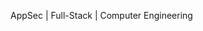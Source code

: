 AppSec | Full-Stack | Computer Engineering




<!---
hujjatiii/hujjatiii is a ✨ special ✨ repository because its `README.md` (this file) appears on your GitHub profile.
You can click the Preview link to take a look at your changes.
--->
